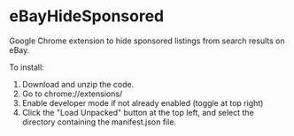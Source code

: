 # eBayHideSponsored
Google Chrome extension to hide sponsored listings from search results on eBay.

To install:
1) Download and unzip the code.
2) Go to chrome://extensions/
3) Enable developer mode if not already enabled (toggle at top right)
4) Click the "Load Unpacked" button at the top left, and select the directory containing the manifest.json file.
